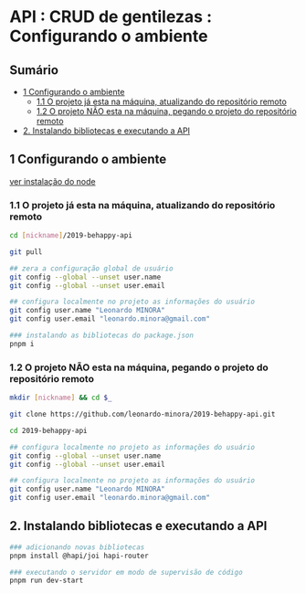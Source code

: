 # API : CRUD de gentilezas : Configurando o ambiente <!-- omit in toc -->

## Sumário <!-- omit in toc -->

- [1 Configurando o ambiente](#1-configurando-o-ambiente)
  - [1.1 O projeto já esta na máquina, atualizando do repositório remoto](#11-o-projeto-j%c3%a1-esta-na-m%c3%a1quina-atualizando-do-reposit%c3%b3rio-remoto)
  - [1.2 O projeto NÃO esta na máquina, pegando o projeto do repositório remoto](#12-o-projeto-n%c3%83o-esta-na-m%c3%a1quina-pegando-o-projeto-do-reposit%c3%b3rio-remoto)
- [2. Instalando bibliotecas e executando a API](#2-instalando-bibliotecas-e-executando-a-api)

## 1 Configurando o ambiente

[ver instalação do node](../node/install)

### 1.1 O projeto já esta na máquina, atualizando do repositório remoto

```sh
cd [nickname]/2019-behappy-api

git pull

## zera a configuração global de usuário
git config --global --unset user.name
git config --global --unset user.email

## configura localmente no projeto as informações do usuário
git config user.name "Leonardo MINORA"
git config user.email "leonardo.minora@gmail.com"

### instalando as bibliotecas do package.json
pnpm i

```

### 1.2 O projeto NÃO esta na máquina, pegando o projeto do repositório remoto

```sh
mkdir [nickname] && cd $_

git clone https://github.com/leonardo-minora/2019-behappy-api.git

cd 2019-behappy-api

## configura localmente no projeto as informações do usuário
git config --global --unset user.name
git config --global --unset user.email

## configura localmente no projeto as informações do usuário
git config user.name "Leonardo MINORA"
git config user.email "leonardo.minora@gmail.com"

```

## 2. Instalando bibliotecas e executando a API

```bash
### adicionando novas bibliotecas
pnpm install @hapi/joi hapi-router

### executando o servidor em modo de supervisão de código
pnpm run dev-start

```
